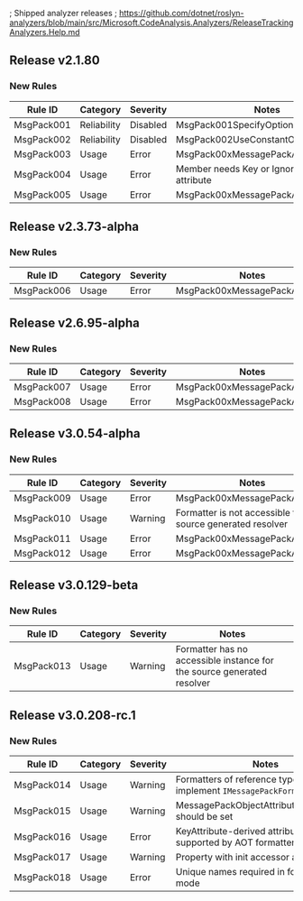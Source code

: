 ﻿; Shipped analyzer releases
; https://github.com/dotnet/roslyn-analyzers/blob/main/src/Microsoft.CodeAnalysis.Analyzers/ReleaseTrackingAnalyzers.Help.md

## Release v2.1.80

### New Rules

Rule ID | Category | Severity | Notes
--------|----------|----------|-------
MsgPack001 | Reliability | Disabled | MsgPack001SpecifyOptionsAnalyzer
MsgPack002 | Reliability | Disabled | MsgPack002UseConstantOptionsAnalyzer
MsgPack003 | Usage | Error | MsgPack00xMessagePackAnalyzer
MsgPack004 | Usage | Error | Member needs Key or IgnoreMember attribute
MsgPack005 | Usage | Error | MsgPack00xMessagePackAnalyzer

## Release v2.3.73-alpha

### New Rules

Rule ID | Category | Severity | Notes
--------|----------|----------|-------
MsgPack006 | Usage | Error | MsgPack00xMessagePackAnalyzer

## Release v2.6.95-alpha

### New Rules

Rule ID | Category | Severity | Notes
--------|----------|----------|-------
MsgPack007 | Usage | Error | MsgPack00xMessagePackAnalyzer
MsgPack008 | Usage | Error | MsgPack00xMessagePackAnalyzer

## Release v3.0.54-alpha

### New Rules
Rule ID | Category | Severity | Notes
--------|----------|----------|-------
MsgPack009 | Usage | Error | MsgPack00xMessagePackAnalyzer
MsgPack010 | Usage | Warning | Formatter is not accessible to the source generated resolver
MsgPack011 | Usage | Error | MsgPack00xMessagePackAnalyzer
MsgPack012 | Usage | Error | MsgPack00xMessagePackAnalyzer

## Release v3.0.129-beta

### New Rules
Rule ID | Category | Severity | Notes
--------|----------|----------|-------
MsgPack013 | Usage | Warning | Formatter has no accessible instance for the source generated resolver

## Release v3.0.208-rc.1

### New Rules

Rule ID | Category | Severity | Notes
--------|----------|----------|-------
MsgPack014 | Usage | Warning | Formatters of reference types should implement `IMessagePackFormatter<T?>`
MsgPack015 | Usage | Warning | MessagePackObjectAttribute.AllowPrivate should be set
MsgPack016 | Usage | Error | KeyAttribute-derived attributes are not supported by AOT formatters
MsgPack017 | Usage | Warning | Property with init accessor and initializer
MsgPack018 | Usage | Error | Unique names required in force map mode